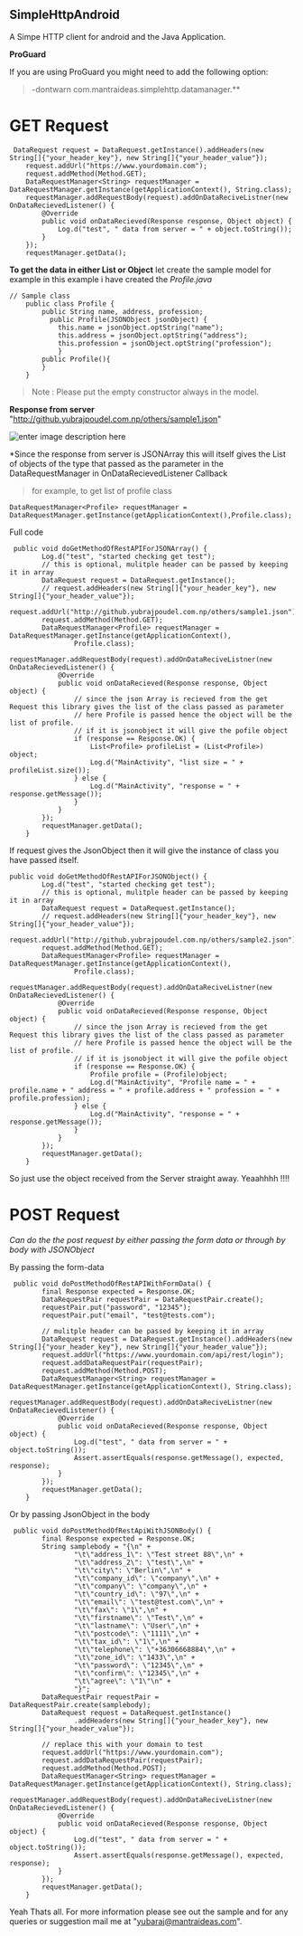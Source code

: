 

SimpleHttpAndroid
-------------

A Simpe HTTP client for android and the Java Application.

**ProGuard**

If you are using ProGuard you might need to add the following option:
> -dontwarn com.mantraideas.simplehttp.datamanager.** 


**GET Request**
=============

>  

 

     DataRequest request = DataRequest.getInstance().addHeaders(new String[]{"your_header_key"}, new String[]{"your_header_value"});
        request.addUrl("https://www.yourdomain.com");
        request.addMethod(Method.GET);
        DataRequestManager<String> requestManager = DataRequestManager.getInstance(getApplicationContext(), String.class);
        requestManager.addRequestBody(request).addOnDataReciveListner(new OnDataRecievedListener() {
            @Override
            public void onDataRecieved(Response response, Object object) {
                Log.d("test", " data from server = " + object.toString());
            }
        });
        requestManager.getData();
**To get the data in either List or Object**
let create the sample model for example in this example i have created the *Profile.java*
> 

    // Sample class
        public class Profile {
            public String name, address, profession;
              public Profile(JSONObject jsonObject) {
                this.name = jsonObject.optString("name");
                this.address = jsonObject.optString("address");
                this.profession = jsonObject.optString("profession");
                }
            public Profile(){   
            }
        }
       
> Note : Please put the empty constructor always in the model.
       
**Response from server** "http://github.yubrajpoudel.com.np/others/sample1.json"

![enter image description here](https://github.com/yuviii/SimpleHttpAndroid/blob/master/response.png?raw=true)
    
*Since the response from server is JSONArray this will itself gives the List of objects of the type that passed as the parameter in the DataRequestManager in OnDataRecievedListener Callback

>  for example, to get list of profile class  

    DataRequestManager<Profile> requestManager = DataRequestManager.getInstance(getApplicationContext(),Profile.class);

Full code

     public void doGetMethodOfRestAPIForJSONArray() {
            Log.d("test", "started checking get test");
            // this is optional, mulitple header can be passed by keeping it in array
            DataRequest request = DataRequest.getInstance();
            // request.addHeaders(new String[]{"your_header_key"}, new String[]{"your_header_value"});
            request.addUrl("http://github.yubrajpoudel.com.np/others/sample1.json");
            request.addMethod(Method.GET);
            DataRequestManager<Profile> requestManager = DataRequestManager.getInstance(getApplicationContext(),
                    Profile.class);
            requestManager.addRequestBody(request).addOnDataReciveListner(new OnDataRecievedListener() {
                @Override
                public void onDataRecieved(Response response, Object object) {
                    // since the json Array is recieved from the get Request this library gives the list of the class passed as parameter
                    // here Profile is passed hence the object will be the list of profile.
                    // if it is jsonobject it will give the pofile object
                    if (response == Response.OK) {
                        List<Profile> profileList = (List<Profile>) object;
                        Log.d("MainActivity", "list size = " + profileList.size());
                    } else {
                        Log.d("MainActivity", "response = " + response.getMessage());
                    }
                }
            });
            requestManager.getData();
        }

If request gives the JsonObject then it will give the instance of  class you have passed itself.

    public void doGetMethodOfRestAPIForJSONObject() {
            Log.d("test", "started checking get test");
            // this is optional, mulitple header can be passed by keeping it in array
            DataRequest request = DataRequest.getInstance();
            // request.addHeaders(new String[]{"your_header_key"}, new String[]{"your_header_value"});
            request.addUrl("http://github.yubrajpoudel.com.np/others/sample2.json");
            request.addMethod(Method.GET);
            DataRequestManager<Profile> requestManager = DataRequestManager.getInstance(getApplicationContext(),
                    Profile.class);
            requestManager.addRequestBody(request).addOnDataReciveListner(new OnDataRecievedListener() {
                @Override
                public void onDataRecieved(Response response, Object object) {
                    // since the json Array is recieved from the get Request this library gives the list of the class passed as parameter
                    // here Profile is passed hence the object will be the list of profile.
                    // if it is jsonobject it will give the pofile object
                    if (response == Response.OK) {
                        Profile profile = (Profile)object;
                        Log.d("MainActivity", "Profile name = " + profile.name + " address = " + profile.address + " profession = " + profile.profession);
                    } else {
                        Log.d("MainActivity", "response = " + response.getMessage());
                    }
                }
            });
            requestManager.getData();
        }

So just use the object received from the Server straight away. Yeaahhhh !!!!

**POST Request**
===========

*Can do the the post request by either passing the form data or through  by body with JSONObject*

By passing the form-data

     public void doPostMethodOfRestAPIWithFormData() {
            final Response expected = Response.OK;
            DataRequestPair requestPair = DataRequestPair.create();
            requestPair.put("password", "12345");
            requestPair.put("email", "test@tests.com");
    
            // mulitple header can be passed by keeping it in array
            DataRequest request = DataRequest.getInstance().addHeaders(new String[]{"your_header_key"}, new String[]{"your_header_value"});
            request.addUrl("https://www.yourdomain.com/api/rest/login");
            request.addDataRequestPair(requestPair);
            request.addMethod(Method.POST);
            DataRequestManager<String> requestManager = DataRequestManager.getInstance(getApplicationContext(), String.class);
            requestManager.addRequestBody(request).addOnDataReciveListner(new OnDataRecievedListener() {
                @Override
                public void onDataRecieved(Response response, Object object) {
                    Log.d("test", " data from server = " + object.toString());
                    Assert.assertEquals(response.getMessage(), expected, response);
                }
            });
            requestManager.getData();
        }

Or by passing JsonObject in the body 

     public void doPostMethodOfRestApiWithJSONBody() {
            final Response expected = Response.OK;
            String samplebody = "{\n" +
                    "\t\"address_1\": \"Test street 88\",\n" +
                    "\t\"address_2\": \"test\",\n" +
                    "\t\"city\": \"Berlin\",\n" +
                    "\t\"company_id\": \"company\",\n" +
                    "\t\"company\": \"company\",\n" +
                    "\t\"country_id\": \"97\",\n" +
                    "\t\"email\": \"test@test.com\",\n" +
                    "\t\"fax\": \"1\",\n" +
                    "\t\"firstname\": \"Test\",\n" +
                    "\t\"lastname\": \"User\",\n" +
                    "\t\"postcode\": \"1111\",\n" +
                    "\t\"tax_id\": \"1\",\n" +
                    "\t\"telephone\": \"+36306668884\",\n" +
                    "\t\"zone_id\": \"1433\",\n" +
                    "\t\"password\": \"12345\",\n" +
                    "\t\"confirm\": \"12345\",\n" +
                    "\t\"agree\": \"1\"\n" +
                    "}";
            DataRequestPair requestPair = DataRequestPair.create(samplebody);
            DataRequest request = DataRequest.getInstance()
                    .addHeaders(new String[]{"your_header_key"}, new String[]{"your_header_value"});
    
            // replace this with your domain to test
            request.addUrl("https://www.yourdomain.com");
            request.addDataRequestPair(requestPair);
            request.addMethod(Method.POST);
            DataRequestManager<String> requestManager = DataRequestManager.getInstance(getApplicationContext(), String.class);
            requestManager.addRequestBody(request).addOnDataReciveListner(new OnDataRecievedListener() {
                @Override
                public void onDataRecieved(Response response, Object object) {
                    Log.d("test", " data from server = " + object.toString());
                    Assert.assertEquals(response.getMessage(), expected, response);
                }
            });
            requestManager.getData();
        }

Yeah Thats all.
For more information please see out the sample and for any queries or suggestion mail me at "yubaraj@mantraideas.com". 
